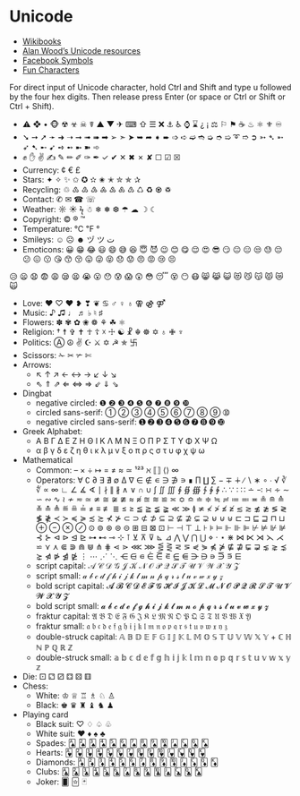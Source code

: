 # Unicode

* [Wikibooks](http://en.wikibooks.org/wiki/Unicode/List_of_useful_symbols)
* [Alan Wood’s Unicode resources](http://www.alanwood.net/unicode/)
* [Facebook Symbols](http://fsymbols.com/)
* [Fun Characters](https://addons.mozilla.org/fr/firefox/addon/fun-characters/)

For direct input of Unicode character, hold Ctrl and Shift and type u followed by the four hex digits. Then release press Enter (or space or Ctrl or Shift or Ctrl + Shift).

* ⚠ ❖ • 🐵 ☢ ☣ ☠ ☤ ▲ ▼ ✈ ⌨ ⇧ ☰ ❌ ⚓ ♿ ⌚ ⌛ ¿ ¡ ⚖ ⚐ ⚑ ☕ ♨ ⚛ ⚜ ♾
* ➘ ➙ ➚ ➛ ➜ ➝ ➞ ➟ ➠ ➡ ➢ ➣ ➤ ➥ ➦ ➧ ➨ ➩ ➪ ➫ ➬ ➭ ➮ ➯ ➰ ➱ ➲ ➳ ➴ ➵ ➶ ➷ ➸ ➹ ➺ ➻ ➼ ➽ ➾
* ✊ ✋ ✌ ✍ ✎ ✏ ✐ ✑ ✒ ✓ ✔ ✕ ✖ ✗ ✘ ☐ ☑ ☒
* Currency: ¢ € £
* Stars: ✦ ✧ ✨ ✩ ✪ ✫ ✬ ✭ ✮ ✯ ✰
* Recycling: ♲ ♳ ♴ ♵ ♶ ♷ ♸ ♹ ♺ ♻ ♼ ♽
* Contact: ✆ ✉ ☎ ☏
* Weather: ☼ ☀ ϟ ☃ ❄ ❅ ❆ ☂ ☁ ☽ ☾
* Copyright: © ® ™
* Temperature: ℃ ℉ °
* Smileys: ☺ ☹ ☻ ヅ ツ ت
* Emoticons:
  😀 😁 😂 😃 😄 😅 😆 😇 😈 😉 😊 😋 😌 😍 😎 😏 😐 😑 😒 😓 😔 😕 😖 😗 😘 😙 😚 😛 😜 😝 😞 😟 😠 😡 😢 😣
 <!-- 😤 --> 😥 😦 😧 😨 😩 😪 😫 <!--😬--> 😭 😮 😯 😰 😱 😲 😳 😴 😵 😶 😷 😸 😹 😺 😻 😼 😽 😾 😿 🙀
* Love: ♥ ♡ ❤ ❥ ❣ ❦ ♋ ♂ ♀ ♁ ⚢ ⚣ ⚤
* Music: ♪ ♫ ♩ ♬ ♭ ♮ ♯
* Flowers: ✽ ✾ ✿ ❀ ❁ ⚘ ☘ ⚛
* Religion: † ☨ ✞ ✝ ☥ ☦ ☓ ☩ ☯ ☧ ☬ ☸ ✡ ♁ ✙ ♆
* Politics: Ⓐ ☮ ✌ ☪ ⚔ ✡ ☭ ✯ 卐
* Scissors: ✁ ✂ ✃ ✄
* Arrows:
    * ↖ ↑ ↗ ← ↔ → ↙ ↓ ↘
    * ⇖ ⇑ ⇗ ⇐ ⇔ ⇒ ⇙ ⇓ ⇘
* Dingbat
    * negative circled: ❶ ❷ ❸ ❹ ❺ ❻ ❼ ❽ ❾ ❿
    * circled sans-serif: ➀ ➁ ➂ ➃ ➄ ➅ ➆ ➇ ➈ ➉
    * negative circled sans-serif: ➊ ➋ ➌ ➍ ➎ ➏ ➐ ➑ ➒ ➓
* Greek Alphabet:
    * Α Β Γ Δ Ε Ζ Η Θ Ι Κ Λ Μ Ν Ξ Ο Π Ρ Σ Τ Υ Φ Χ Ψ Ω
    * α β γ δ ε ζ η θ ι κ λ μ ν ξ ο π ρ ς σ τ υ φ χ ψ ω
* Mathematical
    * Common: – × ÷ ↦ = ≠ ≈ ≃ ¹²³ ℵ ⟦⟧ ⟨⟩ ∞
    * Operators: ∀ ∁ ∂ ∃ ∄ ∅ ∆ ∇ ∈ ∉ ∊ ∋ ∌ ∍ ∎ ∏ ∐ ∑ − ∓ ∔ ∕ ∖ ∗ ∘ ∙ √ ∛ ∜ ∝ ∞ ∟ ∠ ∡ ∢ ∣ ∤ ∥ ∦ ∧ ∨ ∩ ∪ ∫ ∬ ∭ ∮ ∯ ∰ ∱ ∲ ∳ ∴ ∵ ∶ ∷ ∸ ∹ ∺ ∻ ∼ ∽ ∾ ∿ ≀ ≁ ≂ ≃ ≄ ≅ ≆ ≇ ≈ ≉ ≊ ≋ ≌ ≍ ≎ ≏ ≐ ≑ ≒ ≓ ≔ ≕ ≖ ≗ ≘ ≙ ≚ ≛ ≜ ≝ ≞ ≟ ≠ ≡ ≢ ≣ ≤ ≥ ≦ ≧ ≨ ≩ ≪ ≫ ≬ ≭ ≮ ≯ ≰ ≱ ≲ ≳ ≴ ≵ ≶ ≷ ≸ ≹ ≺ ≻ ≼ ≽ ≾ ≿ ⊀ ⊁ ⊂ ⊃ ⊄ ⊅ ⊆ ⊇ ⊈ ⊉ ⊊ ⊋ ⊌ ⊍ ⊎ ⊏ ⊐ ⊑ ⊒ ⊓ ⊔ ⊕ ⊖ ⊗ ⊘ ⊙ ⊚ ⊛ ⊜ ⊝ ⊞ ⊟ ⊠ ⊡ ⊢ ⊣ ⊤ ⊥ ⊦ ⊧ ⊨ ⊩ ⊪ ⊫ ⊬ ⊭ ⊮ ⊯ ⊰ ⊱ ⊲ ⊳ ⊴ ⊵ ⊶ ⊷ ⊸ ⊹ ⊺ ⊻ ⊼ ⊽ ⊾ ⊿ ⋀ ⋁ ⋂ ⋃ ⋄ ⋅ ⋆ ⋇ ⋈ ⋉ ⋊ ⋋ ⋌ ⋍ ⋎ ⋏ ⋐ ⋑ ⋒ ⋓ ⋔ ⋕ ⋖ ⋗ ⋘ ⋙ ⋚ ⋛ ⋜ ⋝ ⋞ ⋟ ⋠ ⋡ ⋢ ⋣ ⋤ ⋥ ⋦ ⋧ ⋨ ⋩ ⋪ ⋫ ⋬ ⋭ ⋮ ⋯ ⋰ ⋱ ⋲ ⋳ ⋴ ⋵ ⋶ ⋷ ⋸ ⋹ ⋺ ⋻ ⋼ ⋽ ⋾ ⋿
    * script capital: 𝒜 𝒞 𝒟 𝒢 𝒥 𝒦 𝒩 𝒪 𝒫 𝒬 𝒮 𝒯 𝒰 𝒱 𝒲 𝒳 𝒴 𝒵
    * script small: 𝒶 𝒷 𝒸 𝒹 𝒻 𝒽 𝒾 𝒿 𝓀 𝓁 𝓂 𝓃 𝓅 𝓆 𝓇 𝓈 𝓉 𝓊 𝓋 𝓌 𝓍 𝓎 𝓏
    * bold script capital: 𝓐 𝓑 𝓒 𝓓 𝓔 𝓕 𝓖 𝓗 𝓘 𝓙 𝓚 𝓛 𝓜 𝓝 𝓞 𝓟 𝓠 𝓡 𝓢 𝓣 𝓤 𝓥 𝓦 𝓧 𝓨 𝓩
    * bold script small: 𝓪 𝓫 𝓬 𝓭 𝓮 𝓯 𝓰 𝓱 𝓲 𝓳 𝓴 𝓵 𝓶 𝓷 𝓸 𝓹 𝓺 𝓻 𝓼 𝓽 𝓾 𝓿 𝔀 𝔁 𝔂 𝔃
    * fraktur capital: 𝔄 𝔅 𝔇 𝔈 𝔉 𝔊 𝔍 𝔎 𝔏 𝔐 𝔑 𝔒 𝔓 𝔔 𝔖 𝔗 𝔘 𝔙 𝔚 𝔛 𝔜
    * fraktur small: 𝔞 𝔟 𝔠 𝔡 𝔢 𝔣 𝔤 𝔥 𝔦 𝔧 𝔨 𝔩 𝔪 𝔫 𝔬 𝔭 𝔮 𝔯 𝔰 𝔱 𝔲 𝔳 𝔴 𝔵 𝔶 𝔷
    * double-struck capital: 𝔸 𝔹 𝔻 𝔼 𝔽 𝔾 𝕀 𝕁 𝕂 𝕃 𝕄 𝕆 𝕊 𝕋 𝕌 𝕍 𝕎 𝕏 𝕐 + ℂ ℍ ℕ ℙ ℚ ℝ ℤ
    * double-struck small: 𝕒 𝕓 𝕔 𝕕 𝕖 𝕗 𝕘 𝕙 𝕚 𝕛 𝕜 𝕝 𝕞 𝕟 𝕠 𝕡 𝕢 𝕣 𝕤 𝕥 𝕦 𝕧 𝕨 𝕩 𝕪 𝕫
* Die: ⚀ ⚁ ⚂ ⚃ ⚄ ⚅
* Chess:
    * White: ♔ ♕ ♖ ♗ ♘ ♙
    * Black: ♚ ♛ ♜ ♝ ♞ ♟
* Playing card
    * Black suit: ♡ ♢ ♤ ♧
    * White suit: ♥ ♦ ♠ ♣
    * Spades: 🂡 🂢 🂣 🂤 🂥 🂦 🂧 🂨 🂩 🂪 🂫 🂬 🂭 🂮
    * Hearts: 🂱 🂲 🂳 🂴 🂵 🂶 🂷 🂸 🂹 🂺 🂻 🂼 🂽 🂾
    * Diamonds: 🃁 🃂 🃃 🃄 🃅 🃆 🃇 🃈 🃉 🃊 🃋 🃌 🃍 🃎
    * Clubs: 🃑 🃒 🃓 🃔 🃕 🃖 🃗 🃘 🃙 🃚 🃛 🃜 🃝 🃞 
    * Joker: 🂠 🃟 🃏

